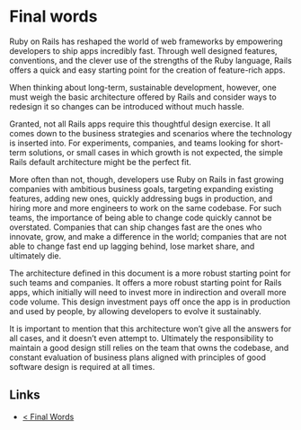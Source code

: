 # Final words

Ruby on Rails has reshaped the world of web frameworks by empowering developers to ship apps incredibly fast. Through well designed features, conventions, and the clever use of the strengths of the Ruby language, Rails offers a quick and easy starting point for the creation of feature-rich apps.

When thinking about long-term, sustainable development, however, one must weigh the basic architecture offered by Rails and consider ways to redesign it so changes can be introduced without much hassle.

Granted, not all Rails apps require this thoughtful design exercise. It all comes down to the business strategies and scenarios where the technology is inserted into. For experiments, companies, and teams looking for short-term solutions, or small cases in which growth is not expected, the simple Rails default architecture might be the perfect fit.

More often than not, though, developers use Ruby on Rails in fast growing companies with ambitious business goals, targeting expanding existing features, adding new ones, quickly addressing bugs in production, and hiring more and more engineers to work on the same codebase. For such teams, the importance of being able to change code quickly cannot be overstated. Companies that can ship changes fast are the ones who innovate, grow, and make a difference in the world; companies that are not able to change fast end up lagging behind, lose market share, and ultimately die.

The architecture defined in this document is a more robust starting point for such teams and companies. It offers a more robust starting point for Rails apps, which initially will need to invest more in indirection and overall more code volume. This design investment pays off once the app is in production and used by people, by allowing developers to evolve it sustainably.

It is important to mention that this architecture won’t give all the answers for all cases, and it doesn’t even attempt to. Ultimately the responsibility to maintain a good design still relies on the team that owns the codebase, and constant evaluation of business plans aligned with principles of good software design is required at all times.

## Links

* [< Final Words](guide/9-final-words.md)

